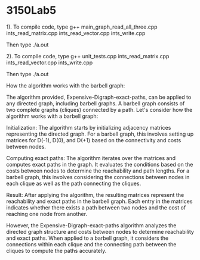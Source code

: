 # 3150Lab5

1). To compile code, type g++ main_graph_read_all_three.cpp ints_read_matrix.cpp ints_read_vector.cpp ints_write.cpp

Then type ./a.out

2). To compile code, type g++ unit_tests.cpp ints_read_matrix.cpp ints_read_vector.cpp ints_write.cpp

Then type ./a.out




How the algorithm works with the barbell graph:

The algorithm provided, Expensive-Digraph-exact-paths, can be applied to any directed graph, including barbell graphs. A barbell graph consists of two complete graphs (cliques) connected by a path. Let's consider how the algorithm works with a barbell graph:

Initialization: The algorithm starts by initializing adjacency matrices representing the directed graph. For a barbell graph, this involves setting up matrices for D(-1), D(0), and D(+1) based on the connectivity and costs between nodes.

Computing exact paths: The algorithm iterates over the matrices and computes exact paths in the graph. It evaluates the conditions based on the costs between nodes to determine the reachability and path lengths. For a barbell graph, this involves considering the connections between nodes in each clique as well as the path connecting the cliques.

Result: After applying the algorithm, the resulting matrices represent the reachability and exact paths in the barbell graph. Each entry in the matrices indicates whether there exists a path between two nodes and the cost of reaching one node from another.

However, the Expensive-Digraph-exact-paths algorithm analyzes the directed graph structure and costs between nodes to determine reachability and exact paths. When applied to a barbell graph, it considers the connections within each clique and the connecting path between the cliques to compute the paths accurately.

